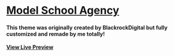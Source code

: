 # [Model School Agency](https://chiagozielam.github.io/School-Portfolio-Theme/)

#### This theme was originally created by BlackrockDigital but fully customized and remade by me totally!

**[View Live Preview](https://chiagozielam.github.io/School-Portfolio-Theme/)**

